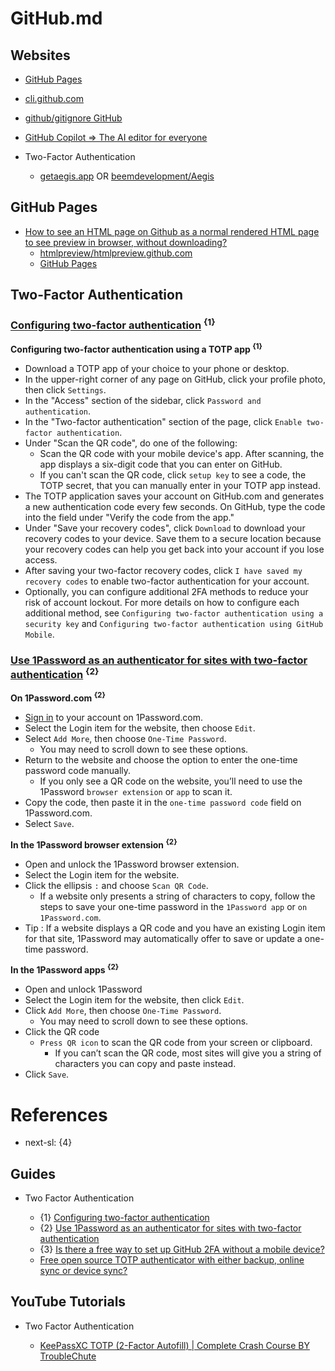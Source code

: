 # GitHub.md

## Websites

* [GitHub Pages](https://pages.github.com/)
* [cli.github.com](https://cli.github.com/)
* [github/gitignore GitHub](https://github.com/github/gitignore)
* [GitHub Copilot => The AI editor for everyone](https://github.com/features/copilot)

* Two-Factor Authentication
  * [getaegis.app](https://getaegis.app/) OR [beemdevelopment/Aegis](https://github.com/beemdevelopment/aegis)

## GitHub Pages
* [How to see an HTML page on Github as a normal rendered HTML page to see preview in browser, without downloading?](https://stackoverflow.com/questions/8446218/how-to-see-an-html-page-on-github-as-a-normal-rendered-html-page-to-see-preview)
  * [htmlpreview/htmlpreview.github.com](https://github.com/htmlpreview/htmlpreview.github.com)
  * [GitHub Pages](https://pages.github.com/)

## Two-Factor Authentication

### [Configuring two-factor authentication](https://docs.github.com/en/authentication/securing-your-account-with-two-factor-authentication-2fa/configuring-two-factor-authentication) <sup>{1}</sup>

**Configuring two-factor authentication using a TOTP app <sup>{1}</sup>**

* Download a TOTP app of your choice to your phone or desktop.
* In the upper-right corner of any page on GitHub, click your profile photo, then click `Settings`.
* In the "Access" section of the sidebar, click `Password and authentication`.
* In the "Two-factor authentication" section of the page, click `Enable two-factor authentication`.
* Under "Scan the QR code", do one of the following:
  * Scan the QR code with your mobile device's app. After scanning, the app displays a six-digit code that you can enter on GitHub.
  * If you can't scan the QR code, click `setup key` to see a code, the TOTP secret, that you can manually enter in your TOTP app instead.
* The TOTP application saves your account on GitHub.com and generates a new authentication code every few seconds. On GitHub, type the code into the field under "Verify the code from the app."
* Under "Save your recovery codes", click `Download` to download your recovery codes to your device. Save them to a secure location because your recovery codes can help you get back into your account if you lose access.
* After saving your two-factor recovery codes, click `I have saved my recovery codes` to enable two-factor authentication for your account.
* Optionally, you can configure additional 2FA methods to reduce your risk of account lockout. For more details on how to configure each additional method, see `Configuring two-factor authentication using a security key` and `Configuring two-factor authentication using GitHub Mobile`.

### [Use 1Password as an authenticator for sites with two-factor authentication](https://support.1password.com/one-time-passwords/?linux) <sup>{2}</sup>

**On 1Password.com <sup>{2}</sup>**

* [Sign in](https://start.1password.com/signin/) to your account on 1Password.com.
* Select the Login item for the website, then choose `Edit`.
* Select `Add More`, then choose `One-Time Password`.
  * You may need to scroll down to see these options.
* Return to the website and choose the option to enter the one-time password code manually.
  * If you only see a QR code on the website, you’ll need to use the 1Password `browser extension` or `app` to scan it.
* Copy the code, then paste it in the `one-time password code` field on 1Password.com.
* Select `Save`.

**In the 1Password browser extension <sup>{2}</sup>**

* Open and unlock the 1Password browser extension.
* Select the Login item for the website.
* Click the ellipsis `:` and choose `Scan QR Code`.
  * If a website only presents a string of characters to copy, follow the steps to save your one-time password in the `1Password app` or `on 1Password.com`.
* Tip : If a website displays a QR code and you have an existing Login item for that site, 1Password may automatically offer to save or update a one-time password.

**In the 1Password apps <sup>{2}</sup>**

* Open and unlock 1Password
* Select the Login item for the website, then click `Edit`.
* Click `Add More`, then choose `One-Time Password`.
  * You may need to scroll down to see these options.
* Click the QR code
  * `Press QR icon` to scan the QR code from your screen or clipboard.
    * If you can’t scan the QR code, most sites will give you a string of characters you can copy and paste instead.
* Click `Save`.

# References

* next-sl: {4}

## Guides

* Two Factor Authentication

  * {1} [Configuring two-factor authentication](https://docs.github.com/en/authentication/securing-your-account-with-two-factor-authentication-2fa/configuring-two-factor-authentication)
  * {2} [Use 1Password as an authenticator for sites with two-factor authentication](https://support.1password.com/one-time-passwords/?linux)
  * {3} [Is there a free way to set up GitHub 2FA without a mobile device?](https://stackoverflow.com/questions/68824508/is-there-a-free-way-to-set-up-github-2fa-without-a-mobile-device)
  * [Free open source TOTP authenticator with either backup, online sync or device sync?](https://www.reddit.com/r/privacy/comments/j2ydqf/free_open_source_totp_authenticator_with_either/?rdt=43015)
    
## YouTube Tutorials

* Two Factor Authentication

  * [KeePassXC TOTP (2-Factor Autofill) | Complete Crash Course BY TroubleChute](https://www.youtube.com/watch?v=VEfkt29moE8)
